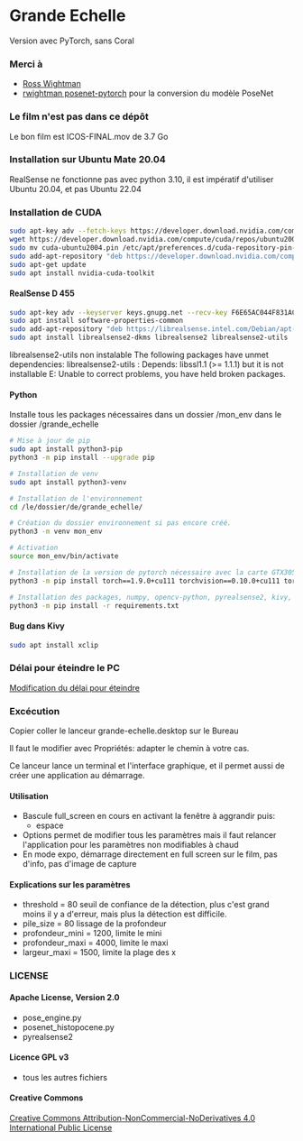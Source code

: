 # Grande Echelle

Version avec PyTorch, sans Coral

### Merci à
* [Ross Wightman](https://github.com/rwightman)
* [rwightman posenet-pytorch](https://github.com/rwightman/posenet-pytorch)
pour la conversion du modèle PoseNet

### Le film n'est pas dans ce dépôt
Le bon film est ICOS-FINAL.mov de 3.7 Go

### Installation sur Ubuntu Mate 20.04
RealSense ne fonctionne pas avec python 3.10, il est impératif d'utiliser Ubuntu 20.04, et pas Ubuntu 22.04


### Installation de CUDA
``` bash
sudo apt-key adv --fetch-keys https://developer.download.nvidia.com/compute/cuda/repos/ubuntu2004/x86_64/3bf863cc.pub
wget https://developer.download.nvidia.com/compute/cuda/repos/ubuntu2004/x86_64/cuda-ubuntu2004.pin
sudo mv cuda-ubuntu2004.pin /etc/apt/preferences.d/cuda-repository-pin-600
sudo add-apt-repository "deb https://developer.download.nvidia.com/compute/cuda/repos/ubuntu2004/x86_64/ /"
sudo apt-get update
sudo apt install nvidia-cuda-toolkit
```

#### RealSense D 455
``` bash
sudo apt-key adv --keyserver keys.gnupg.net --recv-key F6E65AC044F831AC80A06380C8B3A55A6F3EFCDE || sudo apt-key adv --keyserver hkp://keyserver.ubuntu.com:80 --recv-key F6E65AC044F831AC80A06380C8B3A55A6F3EFCDE
sudo apt install software-properties-common
sudo add-apt-repository "deb https://librealsense.intel.com/Debian/apt-repo focal main" -u
sudo apt install librealsense2-dkms librealsense2 librealsense2-utils
```

librealsense2-utils non instalable
The following packages have unmet dependencies:
 librealsense2-utils : Depends: libssl1.1 (>= 1.1.1) but it is not installable
E: Unable to correct problems, you have held broken packages.


#### Python
Installe tous les packages nécessaires dans un dossier /mon_env dans le dossier /grande_echelle
``` bash
# Mise à jour de pip
sudo apt install python3-pip
python3 -m pip install --upgrade pip

# Installation de venv
sudo apt install python3-venv

# Installation de l'environnement
cd /le/dossier/de/grande_echelle/

# Création du dossier environnement si pas encore créé. 
python3 -m venv mon_env

# Activation
source mon_env/bin/activate

# Installation de la version de pytorch nécessaire avec la carte GTX3050
python3 -m pip install torch==1.9.0+cu111 torchvision==0.10.0+cu111 torchaudio==0.9.0 -f https://download.pytorch.org/whl/torch_stable.html

# Installation des packages, numpy, opencv-python, pyrealsense2, kivy, ...
python3 -m pip install -r requirements.txt
```

#### Bug dans Kivy
``` bash
sudo apt install xclip
```

### Délai pour éteindre le PC
[Modification du délai pour éteindre](https://ressources.labomedia.org/la_grande_echelle#modification_du_delai_pour_eteindre_une_debian)


### Excécution
Copier coller le lanceur grande-echelle.desktop sur le Bureau

Il faut le modifier avec Propriétés: adapter le chemin à votre cas.

Ce lanceur lance un terminal et l'interface graphique,
et il permet aussi de créer une application au démarrage.


#### Utilisation
* Bascule full_screen en cours en activant la fenêtre à aggrandir puis:
    * espace
* Options permet de modifier tous les paramètres mais il faut relancer l'application pour les paramètres non modifiables à chaud
* En mode expo, démarrage directement en full screen sur le film, pas d'info, pas d'image de capture

#### Explications sur les  paramètres
* threshold = 80 seuil de confiance de la détection, plus c'est grand moins il y a d'erreur, mais plus la détection est difficile.
* pile_size = 80 lissage de la profondeur
* profondeur_mini = 1200, limite le mini
* profondeur_maxi = 4000, limite le maxi
* largeur_maxi = 1500, limite la plage des x

### LICENSE

#### Apache License, Version 2.0

* pose_engine.py
* posenet_histopocene.py
* pyrealsense2

#### Licence GPL v3

* tous les autres fichiers

#### Creative Commons

[Creative Commons Attribution-NonCommercial-NoDerivatives 4.0 International Public License](http://oer2go.org/mods/en-boundless/creativecommons.org/licenses/by-nc-nd/4.0/legalcode.html)
